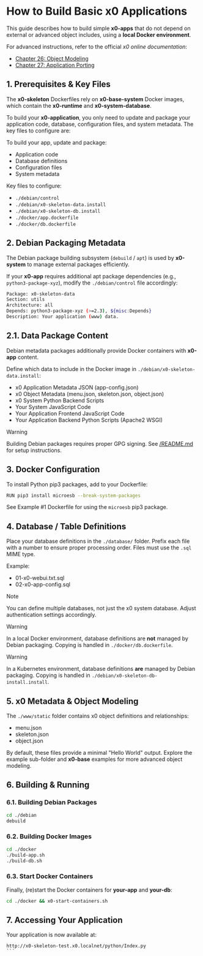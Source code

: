 # How to Build Basic x0 Applications

This guide describes how to build simple **x0-apps** that do not depend on external
or advanced object includes, using a **local Docker environment**.

For advanced instructions, refer to the official *x0 online documentation*:

- [Chapter 26: Object Modeling](https://docs.webcodex.de/x0/v1.0/dev-object-modeling.html)
- [Chapter 27: Application Porting](https://docs.webcodex.de/x0/v1.0/dev-porting.html)

## 1. Prerequisites & Key Files

The **x0-skeleton** Dockerfiles rely on **x0-base-system** Docker images, which contain the
**x0-runtime** and **x0-system-database**.

To build your **x0-application**, you only need to update and package your application code,
database, configuration files, and system metadata. The key files to configure are:

To build your app, update and package:

- Application code
- Database definitions
- Configuration files
- System metadata

Key files to configure:

- `./debian/control`
- `./debian/x0-skeleton-data.install`
- `./debian/x0-skeleton-db.install`
- `./docker/app.dockerfile`
- `./docker/db.dockerfile`

## 2. Debian Packaging Metadata

The Debian package building subsystem (`debuild` / `apt`) is used by **x0-system**
to manage external packages efficiently.

If your **x0-app** requires additional apt package dependencies (e.g., `python3-package-xyz`),
modify the `./debian/control` file accordingly:

```bash
Package: x0-skeleton-data
Section: utils
Architecture: all
Depends: python3-package-xyz (>=2.3), ${misc:Depends}
Description: Your application (www) data.
```

## 2.1. Data Package Content

Debian metadata packages additionally provide Docker containers with **x0-app** content.

Define which data to include in the Docker image in `./debian/x0-skeleton-data.install`:

- x0 Application Metadata JSON (app-config.json)
- x0 Object Metadata (menu.json, skeleton.json, object.json)
- x0 System Python Backend Scripts
- Your System JavaScript Code
- Your Application Frontend JavaScript Code
- Your Application Backend Python Scripts (Apache2 WSGI)

>[!WARNING]
> Building Debian packages requires proper GPG signing. See [/README.md](/README.md)
> for setup instructions.

## 3. Docker Configuration

To install Python pip3 packages, add to your Dockerfile:

```bash
RUN pip3 install microesb --break-system-packages
```

See Example #1 Dockerfile for using the `microesb` pip3 package.

## 4. Database / Table Definitions

Place your database definitions in the `./database/` folder.
Prefix each file with a number to ensure proper processing order.
Files must use the `.sql` MIME type.

Example:

- 01-x0-webui.txt.sql
- 02-x0-app-config.sql

>[!NOTE]
> You can define multiple databases, not just the x0 system database.
> Adjust authentication settings accordingly.

>[!WARNING]
> In a local Docker environment, database definitions are **not** managed by Debian packaging.
> Copying is handled in `./docker/db.dockerfile`.

>[!WARNING]
> In a Kubernetes environment, database definitions **are** managed by Debian packaging.
> Copying is handled in `./debian/x0-skeleton-db-install.install`.

## 5. x0 Metadata & Object Modeling

The `./www/static` folder contains x0 object definitions and relationships:

- menu.json
- skeleton.json
- object.json

By default, these files provide a minimal "Hello World" output.
Explore the example sub-folder and **x0-base** examples for more advanced object modeling.

## 6. Building & Running

### 6.1. Building Debian Packages

```bash
cd ./debian
debuild
```

### 6.2. Building Docker Images

```bash
cd ./docker
./build-app.sh
./build-db.sh
```

### 6.3. Start Docker Containers

Finally, (re)start the Docker containers for **your-app** and **your-db**:

```bash
cd ./docker && x0-start-containers.sh
```

## 7. Accessing Your Application

Your application is now available at:

```
http://x0-skeleton-test.x0.localnet/python/Index.py
``´

